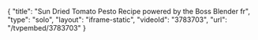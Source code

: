 {
    "title": "Sun Dried Tomato Pesto Recipe powered by the Boss Blender fr",
    "type": "solo",
    "layout": "iframe-static",
    "videoId": "3783703",
    "url": "\/tvpembed\/3783703"
}